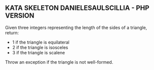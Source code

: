 ## KATA SKELETON DANIELESAULSCILLIA - PHP VERSION

Given three integers representing the length of the sides of a triangle, return:

- 1 if the triangle is equilateral
- 2 if the triangle is isosceles
- 3 if the triangle is scalene

Throw an exception if the triangle is not well-formed.